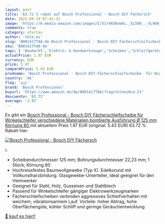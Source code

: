 ```yaml
---
layout: post
title: '63.72 % rabat auf Bosch Professional - Bosch DIY Fächersch'
date: 2021-04-19 07:41:31
image: 'https://m.media-amazon.com/images/I/51r4KGNvbKL._SL500_._SL400_.jpg'
comments: true
category: ofertas
author: 'tole.es'
slug: 'B001417TA8-de Bosch Professional - Bosch DIY Fächerschleifscheibe für...'
sku: 'B001417TA8-de'
tags: [ 'Baumarkt','Elektro- & Handwerkzeuge','Scheiben','Schleifgeräte-Zubehör','Schnellwechselscheiben','Zubehör für Elektrowerkzeuge','bosch professional', ]
actualPrice: 1.97 EUR
currency: EUR
price: 1.97
comparePrice: 5.43 EUR
prodname: 'Bosch Professional - Bosch DIY Fächerschleifscheibe  für Winkelschleifer verschiedene Materialien  bombierte Ausführung  Ø 125 mm  Körnung 80 '
country: 'de'
flag: '🇩🇪'
brand: 'Bosch Professional'
buyurl: 'https://www.amazon.de/dp/B001417TA8/?tag=tolees0ca-21'
descuento: '63.72'
average: '2.97'
---
```


Es gibt ein [Bosch Professional - Bosch DIY Fächerschleifscheibe  für Winkelschleifer verschiedene Materialien  bombierte Ausführung  Ø 125 mm  Körnung 80 ](https://www.amazon.de/dp/B001417TA8/?tag=tolees0ca-21) mit aktuellem Preis 1.97 EUR (original: 5.43 EUR) 63.72 % Rabatt hier:

[![Bosch Professional - Bosch DIY Fächersch](https://m.media-amazon.com/images/I/51r4KGNvbKL._SL500_._SL400_.jpg)](https://www.amazon.de/dp/B001417TA8/?tag=tolees0ca-21)

ℹ️:

- Scheibendurchmesser 125 mm; Bohrungsdurchmesser 22,23 mm; 1 Stück; Körnung 80
- Hochreissfestes Baumwollgewebe (Typ X). Edelkorund mit Vollkunstharzbindung. Glasgewebe-Unterteller, ideal geeignet für den Heimwerker
- Geeignet für Stahl, Holz, Gusseisen und Stahlblech
- Passend für Winkelschleifer gängiger Elektrowerkzeugmarken
- Fächerschleifscheiben verbinden aggressives Schleifverhalten mit weichem, vibrationsarmem Lauf. Vorteile: hoher Abtrag, hohe Oberflächengüte, kühler Schliff und geringe Geräuchentwicklung

[🛒 kauf es hier!!](https://www.amazon.de/dp/B001417TA8/?tag=tolees0ca-21)
